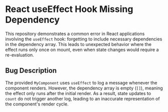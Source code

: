 # React useEffect Hook Missing Dependency
This repository demonstrates a common error in React applications involving the `useEffect` hook: forgetting to include necessary dependencies in the dependency array.  This leads to unexpected behavior where the effect runs only once on mount, even when state changes would require a re-evaluation.

## Bug Description
The provided `MyComponent` uses `useEffect` to log a message whenever the component renders. However, the dependency array is empty (`[]`), meaning the effect only runs after the initial render.  As a result, state updates to `count` do not trigger another log, leading to an inaccurate representation of the component's render cycle.